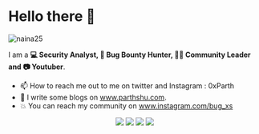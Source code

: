 # Hello there 👋

<p align="left"> <img src="https://komarev.com/ghpvc/?username=naina25" alt="naina25" /> </p>

I am a **💻 Security Analyst, 🏹 Bug Bounty Hunter, 🐱‍👤 Community Leader and 📷 Youtuber**.
- 📫 How to reach me out to me on twitter and Instagram : 0xParth
- 👦 I write some blogs on www.parthshu.com.
- 💥 You can reach my community on www.instagram.com/bug_xs


<p align="center">
<a href= "https://www.instagram.com/0xParth/"><img src="https://img.icons8.com/material-outlined/30/000000/instagram.png"/></a>
<a href= "https://www.linkedin.com/in/parthshu18/"><img src="https://img.icons8.com/material-outlined/30/000000/linkedin.png"/></a>
<a href= "https://twitter.com/0xParth"><img src="https://img.icons8.com/material-outlined/30/000000/twitter.png"/></a>
<a href= "https://www.partshu.com"><img src="https://img.icons8.com/material-outlined/27/000000/geography.png"/></a>
</p>

